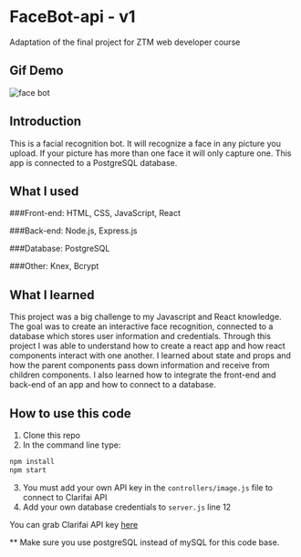 # FaceBot-api - v1
Adaptation of the final project for ZTM web developer course

## Gif Demo
![face bot](Readme/facebot-gif.gif)

## Introduction

This is a facial recognition bot. It will recognize a face in any picture you upload. 
If your picture has more than one face it will only capture one.
This app is connected to a PostgreSQL database.

## What I used

###Front-end: 
HTML, CSS, JavaScript, React

###Back-end: 
Node.js, Express.js

###Database: 
PostgreSQL

###Other: 
Knex, Bcrypt

## What I learned

This project was a big challenge to my Javascript and React knowledge. 
The goal was to create an interactive face recognition, connected to a database which stores user information and credentials.
Through this project I was able to understand how to create a react app and how react components interact with one another.
I learned about state and props and how the parent components pass down information and receive from children components.
I also learned how to integrate the front-end and back-end of an app and how to connect to a database.


## How to use this code
1. Clone this repo
2. In the command line type: 
  ```sh
  npm install
  npm start
  ```
3. You must add your own API key in the `controllers/image.js` file to connect to Clarifai API
4. Add your own database credentials to `server.js` line 12

You can grab Clarifai API key [here](https://www.clarifai.com/)

** Make sure you use postgreSQL instead of mySQL for this code base.
